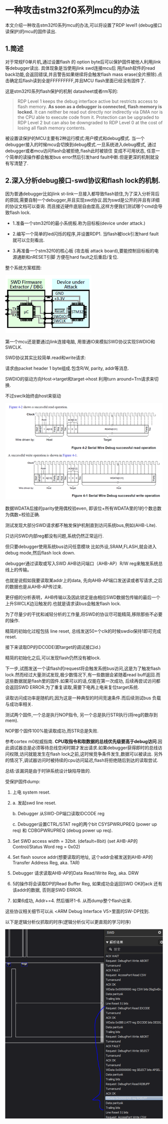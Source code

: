 # 一种攻击stm32f0系列mcu的办法

本文介绍一种攻击stm32f0系列mcu的办法,可以将设置了RDP level1 (debug接口读保护)的mcu的固件读出.

## 1.简述

对于常规F0单片机,通过设置flash 的 option byte后可以保护固件被他人利用jlink 等debugger读出. 具体现象是当使用jlink swd连接mcu后 用jflash软件的read back功能,会返回错误,并且警告如果继续将会触发flash mass erase(全片擦除).点击确定后flash读到全是FFFFFFFFF,并且MCU flash里面已经没有固件了.

这是stm32f0系列flash保护的机制 datasheet或者rm写的:

> RDP Level 1 keeps the debug interface active but restricts access to flash memory. **As soon as a debugger is connected, flash memory is locked.** It can neither be read out directly nor indirectly via DMA nor is the CPU able to execute code from it. Protection can be upgraded to RDP Level 2 but can also be downgraded to RDP Level 0 at the cost of losing all flash memory contents.

被设置读保护的MCU主要有2种运行模式:用户模式和debug模式. 当一个debugger接入的时候mcu会切换到debug模式.一旦系统进入debug模式, 通过debugger或者mcu访问flash会被拒绝,flash此时被锁住 变成不可用状态, 任意一个简单的读操作都会触发bus error然后引发hard fault中断.但是更深的机制就没有写清楚了.

## 2.深入分析debug接口-swd协议和flash lock的机制.

因为普通debugger比如jlink st-link一旦接入都导致flash锁住,为了深入分析背后的原因,需要自制一个debugger,并且实现swd协议.因为swd是公开的并且有详细的协议文档可以查询. 而且接近硬件底层自由度高,这样方便我们测试哪个cmd会导致flash lock.

- 1.准备一个stm32f0的最小系统板.称为目标板(device under attack.)

* 2.编写一个简单的led闪烁的程序,并设置RDP1. 当flash被lock引发hard fault就可以立刻看出.

* 3.再准备一个stm32f0的核心板 (攻击板 attack board),要能控制目标板的电源通断和nRESET引脚 方便在hard fault之后重启/复位.

整个系统方案框图:

![](media/image1.png)

第一个mcu还是要通过jlink连接电脑, 用普通IO来模拟SWD协议实现SWDIO和SWCLK.

SWD协议其实比较简单.read和write请求:

请求由packet header 1 byte组成.包含R/W, parity, addr等消息.

SWDIO的驱动方向Host-\>target和target-\>host 利用turn around=Trn请求来切换.

不过swclk始终由host来驱动

![](media/image2.png)
![](media/image3.png)

数据WDATA后接的parity使用偶校验even, 即该位+所有WDATA里的1的个数总数为偶数=校验正确.

测试发现大部分SWD请求都不触发保护机制直到访问系统bus,例如(AHB-Lite).

只访问SWD内部reg都没有问题,系统仍然正常运行.

但只要debugger使用系统bus访问任意模块 比如外设,SRAM,FLASH,就会进入debug mode,然后flash lock down.

debugger通过读取或写入SWD AHB访问端口（AHB-AP）R/W reg来触发系统总线上的传输。

也就是说假如我要读取某addr上的data, 先向AHB-AP端口发送读或者写请求,之后的数据也是从AHB-AP传过来.

更仔细的分析表明，AHB传输以及因此锁定是由相应SWD数据包传输的最后一个上升SWCLK边沿触发的.也就是请求读bus会触发flash lock.

为了尽量少的干扰和减轻分析的工作量,将SWD的协议尽可能精简,移除那些不必要的操作.

精简的初始化过程包括 line reset, 总线发送50+个clk的时候swdio保持1即可完成reset.

接下来读取DP的IDCODE(即target的调试接口id.)

精简的初始化之后,可以发现flash仍然没有被lock.

下一步,试图发送一个读flash的request将会触发系统bus访问,这是为了触发flash lock.然而经过大量测试发现,极少数情况下,有一些数据会紧随着read buff返回.而这些数据就是flash里的固件.如果可以的话,仅能在第一次成功, 后续再尝试访问都会返回SWD ERROR.为了重复读取,需要下电再上电来复位target系统.

读取访问成功率是随机的,因为这是一种典型的时间竞速条件.而后续测试bus 负载与成功率相关.

测试两个固件,一个总是执行NOP指令, 另一个总是执行STR执行(将reg的数存到mem).

NOP那个固件100%能读取成功,而STR总是失败.

参考cortex m0权威指南. **CPU取指令和取数据的总线优先级要高于debug访问**.因此调试器总是必须等待总线空闲时期才发出请求.如果debugger获得即时的总线访问权限,访问就能发生在flash lock之前,这时候竞争条件发生,数据可以被读出. 另外的情况下,调试器访问时被持续的cpu访问延迟,flash将拒绝随后到达的读取尝试.

总结:该漏洞是由于时钟系统设计缺陷导致的.

受保护固件dump:

1.  上电 system reset.

2.  a.  发起swd line reset.

    b.  Debugger 从SWD-DP端口读取IDCODE reg

    c.  Debugger设置CTRL/STAT reg的两个bit CSYSPWRUPREQ (power up req) 和 CDBGPWRUPREQ (debug power up req).

3.  Set SWD access width = 32bit. (default=8bit) (set AHB-AP的Control/Status Word reg = 0x02)

4.  Set flash source addr(想要读取的地址, 这个addr会被发送到AHB-AP的Transfer Address Reg, aka. TAR)

5.  Debugger 请求读取AHB-AP的Data Read/Write Reg, aka. DRW

6.  5的操作将会读取DP的Read Buffer Reg, 如果成功会返回SWD OK的ack 还有该addr的数据, 否则是SWD ERROR.

7.  如果6成功, Addr+=4. 然后循环1-6. 从而dump整个flash出来.

这些协议相关细节可以从 \<ARM Debug Interface V5\>里面的SW-DP找到.

以下是逻辑分析仪抓取的时序(逻辑分析仪可以更直观的学习时序)

![](media/image4.png)
